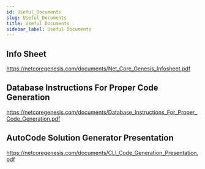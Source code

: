 ```yaml
---
id: Useful_Documents
slug: Useful_Documents
title: Useful Documents
sidebar_label: Useful Documents
---
```


## Info Sheet

https://netcoregenesis.com/documents/Net_Core_Genesis_Infosheet.pdf

## Database Instructions For Proper Code Generation

https://netcoregenesis.com/documents/Database_Instructions_For_Proper_Code_Generation.pdf

## AutoCode Solution Generator Presentation

https://netcoregenesis.com/documents/CLI_Code_Generation_Presentation.pdf
